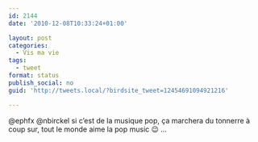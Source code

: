 ```yaml
---
id: 2144
date: '2010-12-08T10:33:24+01:00'

layout: post
categories:
  - Vis ma vie
tags:
  - tweet
format: status
publish_social: no
guid: 'http://tweets.local/?birdsite_tweet=12454691094921216'

---
```


@ephfx @nbirckel si c’est de la musique pop, ça marchera du tonnerre à coup sur, tout le monde aime la pop music 😉 …